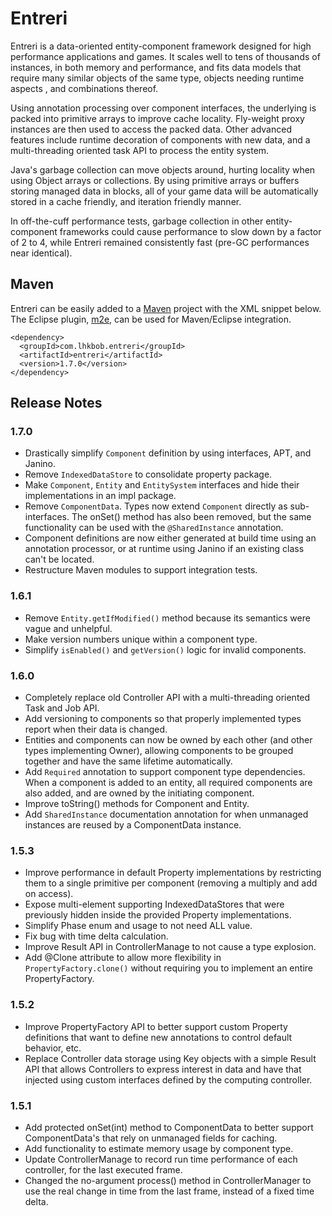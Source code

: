 # Entreri

Entreri is a data-oriented entity-component framework designed for high 
performance applications and games. It scales well to tens of thousands of 
instances, in both memory and performance, and fits data models that require 
many similar objects of the same type, objects needing runtime aspects
, and combinations thereof.

Using annotation processing over component interfaces, the underlying
is packed into primitive arrays to improve cache locality. Fly-weight proxy instances
are then used to access the packed data. Other advanced features include runtime
decoration of components with new data, and a multi-threading oriented task
API to process the entity system.

Java's garbage collection can move objects around, hurting locality when using 
Object arrays or collections. By using primitive arrays or buffers storing
managed data in blocks, all of your game data will be automatically stored in a
cache friendly, and iteration friendly manner.

In off-the-cuff performance tests, garbage collection in other entity-component
frameworks could cause performance to slow down by a factor of 2 to 4, while 
Entreri remained consistently fast (pre-GC performances near identical).

## Maven

Entreri can be easily added to a [Maven][] project with the XML snippet below.
The Eclipse plugin, [m2e][], can be used for Maven/Eclipse integration.

    <dependency>
      <groupId>com.lhkbob.entreri</groupId>
      <artifactId>entreri</artifactId>
      <version>1.7.0</version>
    </dependency>
    
[Maven]: http://maven.apache.org
[m2e]: http://eclipse.org/m2e

## Release Notes

### 1.7.0
* Drastically simplify `Component` definition by using interfaces, APT, and Janino.
* Remove `IndexedDataStore` to consolidate property package.
* Make `Component`, `Entity` and `EntitySystem` interfaces and hide their implementations
  in an impl package.
* Remove `ComponentData`. Types now extend `Component` directly as sub-interfaces. The
  onSet() method has also been removed, but the same functionality can be used with the
  `@SharedInstance` annotation.
* Component definitions are now either generated at build time using an annotation
  processor, or at runtime using Janino if an existing class can't be located.
* Restructure Maven modules to support integration tests.

### 1.6.1
* Remove `Entity.getIfModified()` method because its semantics were vague and unhelpful.
* Make version numbers unique within a component type.
* Simplify `isEnabled()` and `getVersion()` logic for invalid components.

### 1.6.0
* Completely replace old Controller API with a multi-threading oriented Task 
  and Job API.
* Add versioning to components so that properly implemented types report when 
  their data is changed.
* Entities and components can now be owned by each other (and other types 
  implementing Owner), allowing components to be grouped together and have the
  same lifetime automatically.
* Add `Required` annotation to support component type dependencies. When a 
  component is added to an entity, all required components are also added, and
  are owned by the initiating component.
* Improve toString() methods for Component and Entity.
* Add `SharedInstance` documentation annotation for when unmanaged instances
  are reused by a ComponentData instance.

### 1.5.3
* Improve performance in default Property implementations by restricting them
  to a single primitive per component (removing a multiply and add on access).
* Expose multi-element supporting IndexedDataStores that were previously hidden
  inside the provided Property implementations.
* Simplify Phase enum and usage to not need ALL value.
* Fix bug with time delta calculation.
* Improve Result API in ControllerManage to not cause a type explosion.
* Add @Clone attribute to allow more flexibility in `PropertyFactory.clone()`
  without requiring you to implement an entire PropertyFactory.

### 1.5.2
* Improve PropertyFactory API to better support custom Property definitions 
  that want to define new annotations to control default behavior, etc.
* Replace Controller data storage using Key objects with a simple Result API
  that allows Controllers to express interest in data and have that injected
  using custom interfaces defined by the computing controller.

### 1.5.1
* Add protected onSet(int) method to ComponentData to better support 
  ComponentData's that rely on unmanaged fields for caching.
* Add functionality to estimate memory usage by component type.
* Update ControllerManage to record run time performance of each controller,
  for the last executed frame.
* Changed the no-argument process() method in ControllerManager to use the
  real change in time from the last frame, instead of a fixed time delta.
   